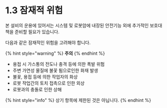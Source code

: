 # 1.3 잠재적 위험

본 설비의 운용에 있어서는 시스템 및 로봇암에 내장된 안전기능 외에 추가적인 보호대책을 준비할 필요가 있습니다.&#x20;

다음과 같은 잠재적인 위험을 고려해야 합니다.

{% hint style="warning" %}
**주의**
{% endhint %}

* 용접 시 가스통의 전도나 충격 등에 의한 폭발 위험
* 주변 가연성 물질에 불꽃 튐으로인한 화재 발생
* 불꽃, 용접 등에 의한 작업자의 화상
* 로봇 작업간의 토치 접촉으로 인한 외상
* 로봇과의 충돌로 인한 상해

{% hint style="info" %}
상기 항목에 제한된 것은 아닙니다.
{% endhint %}
